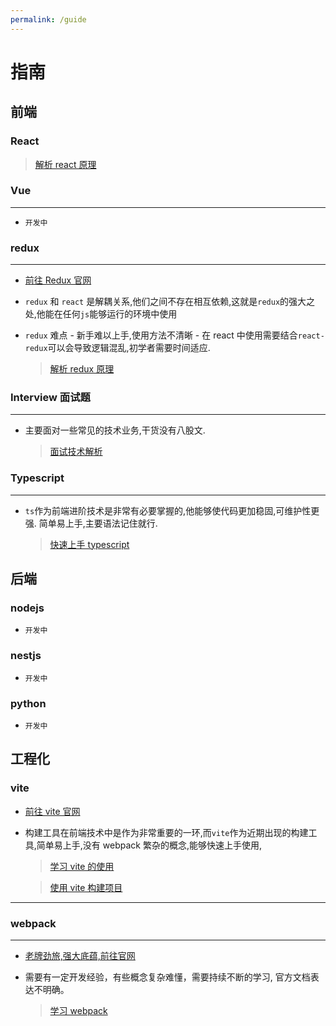 ```yaml
---
permalink: /guide
---
```


# 指南

## 前端

### React

> [解析 react 原理](/frontend/react/core.md)

### Vue

---

- `开发中`

### redux

---

- [前往 Redux 官网](https://redux.js.org/)

- `redux` 和 `react` 是解耦关系,他们之间不存在相互依赖,这就是`redux`的强大之处,他能在任何`js`能够运行的环境中使用

- `redux` 难点 - 新手难以上手,使用方法不清晰 - 在 react 中使用需要结合`react-redux`可以会导致逻辑混乱,初学者需要时间适应.

  > [解析 redux 原理](/frontend/redux/index.md)

### Interview 面试题

---

- 主要面对一些常见的技术业务,干货没有八股文.
  > [面试技术解析](/frontend/interview/index.md)

### Typescript

---

- `ts`作为前端进阶技术是非常有必要掌握的,他能够使代码更加稳固,可维护性更强.
  简单易上手,主要语法记住就行.

  > [快速上手 typescript](/frontend/typescript/index.md)

## 后端

### nodejs

- `开发中`

### nestjs

- `开发中`

### python

- `开发中`

## 工程化

### vite

- [前往 vite 官网](https://cn.vitejs.dev/)

- 构建工具在前端技术中是作为非常重要的一环,而`vite`作为近期出现的构建工具,简单易上手,没有 webpack 繁杂的概念,能够快速上手使用,

  > [学习 vite 的使用](/engineering/vite/study/index.md)

  > [使用 vite 构建项目](/engineering/vite/index.md)

---

### webpack

---

- [老牌劲旅,强大底蕴,前往官网](https://www.webpackjs.com)

- 需要有一定开发经验，有些概念复杂难懂，需要持续不断的学习,
  官方文档表达不明确。

  > [学习 webpack](/engineering/webpack/index.md)
